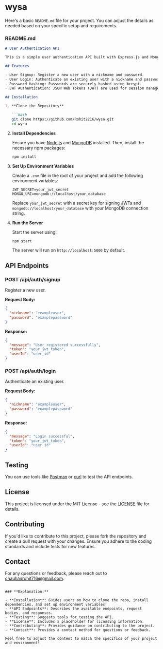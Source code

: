 # wysa

Here's a basic `README.md` file for your project. You can adjust the details as needed based on your specific setup and requirements.

### **README.md**

```markdown
# User Authentication API

This is a simple user authentication API built with Express.js and MongoDB. It provides endpoints for user signup and login, and uses JWT for authentication.

## Features

- User Signup: Register a new user with a nickname and password.
- User Login: Authenticate an existing user with a nickname and password.
- Password Hashing: Passwords are securely hashed using bcrypt.
- JWT Authentication: JSON Web Tokens (JWT) are used for session management.

## Installation

1. **Clone the Repository**

   ```bash
   git clone https://github.com/Rohit2216/wysa.git
   cd wysa
   ```

2. **Install Dependencies**

   Ensure you have [Node.js](https://nodejs.org/) and [MongoDB](https://www.mongodb.com/) installed. Then, install the necessary npm packages:

   ```bash
   npm install
   ```

3. **Set Up Environment Variables**

   Create a `.env` file in the root of your project and add the following environment variables:

   ```
   JWT_SECRET=your_jwt_secret
   MONGO_URI=mongodb://localhost/your_database
   ```

   Replace `your_jwt_secret` with a secret key for signing JWTs and `mongodb://localhost/your_database` with your MongoDB connection string.

4. **Run the Server**

   Start the server using:

   ```bash
   npm start
   ```

   The server will run on `http://localhost:5000` by default.

## API Endpoints

### **POST /api/auth/signup**

Register a new user.

**Request Body:**
```json
{
  "nickname": "exampleuser",
  "password": "examplepassword"
}
```

**Response:**
```json
{
  "message": "User registered successfully",
  "token": "your_jwt_token",
  "userId": "user_id"
}
```

### **POST /api/auth/login**

Authenticate an existing user.

**Request Body:**
```json
{
  "nickname": "exampleuser",
  "password": "examplepassword"
}
```

**Response:**
```json
{
  "message": "Login successful",
  "token": "your_jwt_token",
  "userId": "user_id"
}
```

## Testing

You can use tools like [Postman](https://www.postman.com/) or [curl](https://curl.se/) to test the API endpoints.

## License

This project is licensed under the MIT License - see the [LICENSE](LICENSE) file for details.

## Contributing

If you'd like to contribute to this project, please fork the repository and create a pull request with your changes. Ensure you adhere to the coding standards and include tests for new features.

## Contact

For any questions or feedback, please reach out to [chauhanrohit716@gmail.com](mailto:chauhanrohit716@gmail.com).
```

### **Explanation:**

- **Installation**: Guides users on how to clone the repo, install dependencies, and set up environment variables.
- **API Endpoints**: Describes the available endpoints, request bodies, and responses.
- **Testing**: Suggests tools for testing the API.
- **License**: Includes a placeholder for licensing information.
- **Contributing**: Provides guidance on contributing to the project.
- **Contact**: Provides a contact method for questions or feedback.

Feel free to adjust the content to match the specifics of your project and environment!